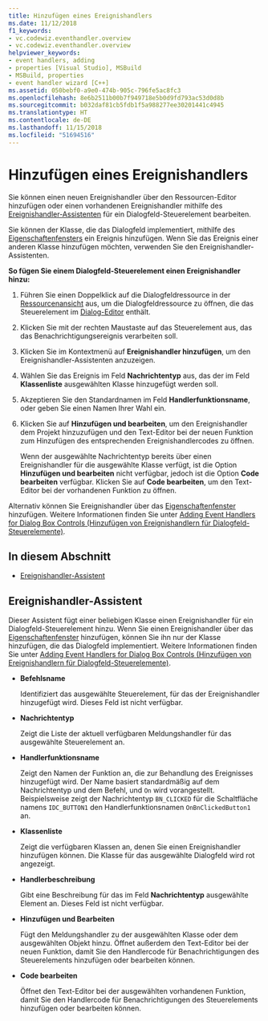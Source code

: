 ```yaml
---
title: Hinzufügen eines Ereignishandlers
ms.date: 11/12/2018
f1_keywords:
- vc.codewiz.eventhandler.overview
- vc.codewiz.eventhandler.overview
helpviewer_keywords:
- event handlers, adding
- properties [Visual Studio], MSBuild
- MSBuild, properties
- event handler wizard [C++]
ms.assetid: 050bebf0-a9e0-474b-905c-796fe5ac8fc3
ms.openlocfilehash: 8e6b2511b00b7f949718e5b0d9fd793ac53d0d8b
ms.sourcegitcommit: b032daf81cb5fdb1f5a988277ee30201441c4945
ms.translationtype: HT
ms.contentlocale: de-DE
ms.lasthandoff: 11/15/2018
ms.locfileid: "51694516"
---
```

# <a name="add-an-event-handler"></a>Hinzufügen eines Ereignishandlers

Sie können einen neuen Ereignishandler über den Ressourcen-Editor hinzufügen oder einen vorhandenen Ereignishandler mithilfe des [Ereignishandler-Assistenten](#event-handler-wizard) für ein Dialogfeld-Steuerelement bearbeiten.

Sie können der Klasse, die das Dialogfeld implementiert, mithilfe des [Eigenschaftenfensters](/visualstudio/ide/reference/properties-window) ein Ereignis hinzufügen. Wenn Sie das Ereignis einer anderen Klasse hinzufügen möchten, verwenden Sie den Ereignishandler-Assistenten.

**So fügen Sie einem Dialogfeld-Steuerelement einen Ereignishandler hinzu:**

1. Führen Sie einen Doppelklick auf die Dialogfeldressource in der [Ressourcenansicht](../windows/resource-view-window.md) aus, um die Dialogfeldressource zu öffnen, die das Steuerelement im [Dialog-Editor](../windows/dialog-editor.md) enthält.

1. Klicken Sie mit der rechten Maustaste auf das Steuerelement aus, das das Benachrichtigungsereignis verarbeiten soll.

1. Klicken Sie im Kontextmenü auf **Ereignishandler hinzufügen**, um den Ereignishandler-Assistenten anzuzeigen.

1. Wählen Sie das Ereignis im Feld **Nachrichtentyp** aus, das der im Feld **Klassenliste** ausgewählten Klasse hinzugefügt werden soll.

1. Akzeptieren Sie den Standardnamen im Feld **Handlerfunktionsname**, oder geben Sie einen Namen Ihrer Wahl ein.

1. Klicken Sie auf **Hinzufügen und bearbeiten**, um den Ereignishandler dem Projekt hinzuzufügen und den Text-Editor bei der neuen Funktion zum Hinzufügen des entsprechenden Ereignishandlercodes zu öffnen.

   Wenn der ausgewählte Nachrichtentyp bereits über einen Ereignishandler für die ausgewählte Klasse verfügt, ist die Option **Hinzufügen und bearbeiten** nicht verfügbar, jedoch ist die Option **Code bearbeiten** verfügbar. Klicken Sie auf **Code bearbeiten**, um den Text-Editor bei der vorhandenen Funktion zu öffnen.

Alternativ können Sie Ereignishandler über das [Eigenschaftenfenster](/visualstudio/ide/reference/properties-window) hinzufügen. Weitere Informationen finden Sie unter [Adding Event Handlers for Dialog Box Controls (Hinzufügen von Ereignishandlern für Dialogfeld-Steuerelemente)](../windows/adding-event-handlers-for-dialog-box-controls.md).

## <a name="in-this-section"></a>In diesem Abschnitt

- [Ereignishandler-Assistent](#event-handler-wizard)

## <a name="event-handler-wizard"></a>Ereignishandler-Assistent

Dieser Assistent fügt einer beliebigen Klasse einen Ereignishandler für ein Dialogfeld-Steuerelement hinzu. Wenn Sie einen Ereignishandler über das [Eigenschaftenfenster](/visualstudio/ide/reference/properties-window) hinzufügen, können Sie ihn nur der Klasse hinzufügen, die das Dialogfeld implementiert. Weitere Informationen finden Sie unter [Adding Event Handlers for Dialog Box Controls (Hinzufügen von Ereignishandlern für Dialogfeld-Steuerelemente)](../windows/adding-event-handlers-for-dialog-box-controls.md).

- **Befehlsname**

  Identifiziert das ausgewählte Steuerelement, für das der Ereignishandler hinzugefügt wird. Dieses Feld ist nicht verfügbar.

- **Nachrichtentyp**

  Zeigt die Liste der aktuell verfügbaren Meldungshandler für das ausgewählte Steuerelement an.

- **Handlerfunktionsname**

  Zeigt den Namen der Funktion an, die zur Behandlung des Ereignisses hinzugefügt wird. Der Name basiert standardmäßig auf dem Nachrichtentyp und dem Befehl, und `On` wird vorangestellt. Beispielsweise zeigt der Nachrichtentyp `BN_CLICKED` für die Schaltfläche namens `IDC_BUTTON1` den Handlerfunktionsnamen `OnBnClickedButton1` an.

- **Klassenliste**

  Zeigt die verfügbaren Klassen an, denen Sie einen Ereignishandler hinzufügen können. Die Klasse für das ausgewählte Dialogfeld wird rot angezeigt.

- **Handlerbeschreibung**

  Gibt eine Beschreibung für das im Feld **Nachrichtentyp** ausgewählte Element an. Dieses Feld ist nicht verfügbar.

- **Hinzufügen und Bearbeiten**

  Fügt den Meldungshandler zu der ausgewählten Klasse oder dem ausgewählten Objekt hinzu. Öffnet außerdem den Text-Editor bei der neuen Funktion, damit Sie den Handlercode für Benachrichtigungen des Steuerelements hinzufügen oder bearbeiten können.

- **Code bearbeiten**

  Öffnet den Text-Editor bei der ausgewählten vorhandenen Funktion, damit Sie den Handlercode für Benachrichtigungen des Steuerelements hinzufügen oder bearbeiten können.
